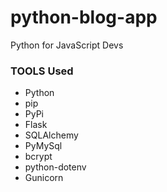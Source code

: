 # python-blog-app
Python for JavaScript Devs

### TOOLS Used
* Python
* pip
* PyPi
* Flask
* SQLAlchemy
* PyMySql
* bcrypt
* python-dotenv
* Gunicorn

